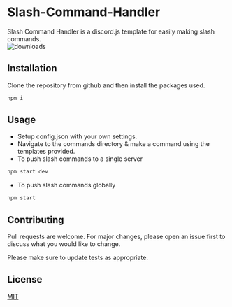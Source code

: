 # Slash-Command-Handler

Slash Command Handler is a discord.js template for easily making slash commands.
<br>
<img alt="downloads" src="https://img.shields.io/github/downloads/godmoded/Slash-Command-Builder/total?style=plastic"/>

## Installation

Clone the repository from github and then install the packages used.

```bash
npm i
```

## Usage

* Setup config.json with your own settings.
* Navigate to the commands directory & make a command using the templates provided.
* To push slash commands to a single server
```bash
npm start dev
```
* To push slash commands globally
```bash
npm start
```

## Contributing
Pull requests are welcome. For major changes, please open an issue first to discuss what you would like to change.

Please make sure to update tests as appropriate.

## License
[MIT](/LICENSE.txt)